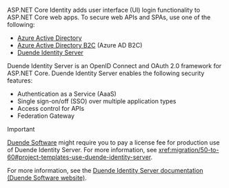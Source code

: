 ASP.NET Core Identity adds user interface (UI) login functionality to ASP.NET Core web apps. To secure web APIs and SPAs, use one of the following:

* [Azure Active Directory](/azure/api-management/api-management-howto-protect-backend-with-aad)
* [Azure Active Directory B2C](/azure/active-directory-b2c/active-directory-b2c-custom-rest-api-netfw) (Azure AD B2C)
* [Duende Identity Server](https://docs.duendesoftware.com)

Duende Identity Server is an OpenID Connect and OAuth 2.0 framework for ASP.NET Core. Duende Identity Server enables the following security features:

* Authentication as a Service (AaaS)
* Single sign-on/off (SSO) over multiple application types
* Access control for APIs
* Federation Gateway

> [!IMPORTANT]
> [Duende Software](https://duendesoftware.com/) might require you to pay a license fee for production use of Duende Identity Server. For more information, see <xref:migration/50-to-60#project-templates-use-duende-identity-server>.

For more information, see the [Duende Identity Server documentation (Duende Software website)](https://docs.duendesoftware.com).
